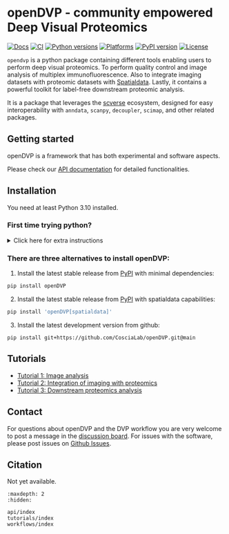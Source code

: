 # openDVP - community empowered Deep Visual Proteomics

[![Docs](https://img.shields.io/badge/docs-online-blue.svg)](https://coscialab.github.io/openDVP/)
[![CI](https://github.com/CosciaLab/openDVP/actions/workflows/testing.yml/badge.svg)](https://github.com/CosciaLab/openDVP/actions/workflows/testing.yml)
[![Python versions](https://img.shields.io/badge/python-3.10%20%7C%203.11%20%7C%203.12-blue.svg)](https://www.python.org/)
[![Platforms](https://img.shields.io/badge/platform-linux%20%7C%20windows%20%7C%20macos-lightgrey.svg)](https://github.com/CosciaLab/openDVP/actions/workflows/testing.yml)
[![PyPI version](https://img.shields.io/pypi/v/openDVP.svg)](https://pypi.org/project/openDVP/)
[![License](https://img.shields.io/github/license/CosciaLab/openDVP.svg)](https://github.com/CosciaLab/opendvp/blob/main/LICENSE)

`opendvp` is a python package containing different tools enabling users to perform deep visual proteomics. To perform quality control and image analysis of multiplex immunofluorescence. Also to integrate imaging datasets with proteomic datasets with [Spatialdata](https://github.com/scverse/spatialdata). Lastly, it contains a powerful toolkit for label-free downstream proteomic analysis.

It is a package that leverages the [scverse](https://www.scverse.org/) ecosystem, designed for easy interoperability with `anndata`, `scanpy`, `decoupler`, `scimap`, and other related packages.

## Getting started

openDVP is a framework that has both experimental and software aspects.

Please check our [API documentation](api/index.md) for detailed functionalities.

## Installation

You need at least Python 3.10 installed.

### First time trying python?

<details>
<summary> Click here for extra instructions</summary>

1. IF you need software to run jupyter notebooks, I suggest you install [Visual Studio Code](https://code.visualstudio.com/download).
2. Install `uv`, a python environment manager, following instructions at [installing uv](https://docs.astral.sh/uv/getting-started/installation/). 
3. Create a local folder you would like to use for your project, and open that folder it in `VSCode`
4. Open the terminal and run:

```python
uv init
```
your project folder will be created, then run:
```python
uv add opendvp
```
**OR** to install spatialdata capabilities:
```python
uv add 'opendvp[spatialdata]'
```

</details>


### There are three alternatives to install openDVP:

1. Install the latest stable release from [PyPI](https://pypi.org/project/openDVP/) with minimal dependencies:
```bash
pip install openDVP
```
2. Install the latest stable release from [PyPI](https://pypi.org/project/openDVP/) with spatialdata capabilities:
```bash
pip install 'openDVP[spatialdata]'
```
3. Install the latest development version from github:
```
pip install git+https://github.com/CosciaLab/openDVP.git@main
```


## Tutorials

- [Tutorial 1: Image analysis](tutorials/T1_ImageAnalysis)
- [Tutorial 2: Integration of imaging with proteomics](tutorials/T2_ProteomicsIntegration)
- [Tutorial 3: Downstream proteomics analysis](tutorials/T3_DownstreamProteomics)


## Contact

For questions about openDVP and the DVP workflow you are very welcome to post a message in the [discussion board](https://github.com/CosciaLab/openDVP/discussions). For issues with the software, please post issues on [Github Issues](https://github.com/CosciaLab/openDVP/issues).

## Citation

Not yet available.


```{toctree}
:maxdepth: 2
:hidden:

api/index
tutorials/index
workflows/index
```